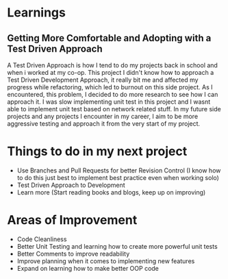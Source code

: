 # Learnings

## Getting More Comfortable and Adopting with a Test Driven Approach
A Test Driven Approach is how I tend to do my projects back in school and when i worked at my co-op. 
This project I didn't know how to approach a Test Driven Development Approach, it really bit me and affected my progress while refactoring, which led to burnout on this side project. As I encountered, this problem, I decided to do more research to see how I can approach it.
I was slow implementing unit test in this project and I wasnt able to implement unit test based on network related stuff. In my future side projects and any projects I encounter in my career, I aim to be more aggressive testing and approach it from the very start of my project.

# Things to do in my next project
- Use Branches and Pull Requests for better Revision Control (I know how to do this just best to implement best practice even when working solo)
- Test Driven Approach to Development
- Learn more (Start reading books and blogs, keep up on improving)

# Areas of Improvement
- Code Cleanliness
- Better Unit Testing and learning how to create more powerful unit tests
- Better Comments to improve readability
- Improve planning when it comes to implementing new features
- Expand on learning how to make better OOP code

